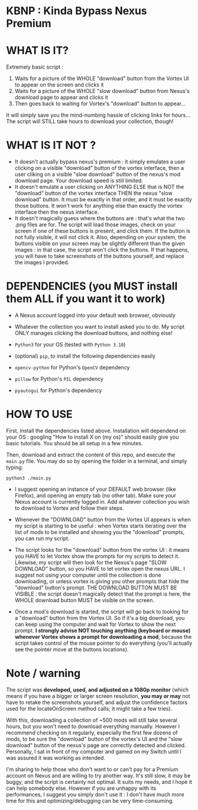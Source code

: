 # KBNP : Kinda Bypass Nexus Premium

# WHAT IS IT?

Extremely basic script :
1. Waits for a picture of the WHOLE "download" button from the Vortex UI to appear on the screen and clicks it
2. Waits for a picture of the WHOLE "slow download" button from Nexus's download page to appear and clicks it
3. Then goes back to waiting for Vortex's "download" button to appear...

It will simply save you the mind-numbing hassle of clicking links for hours... The script will STILL take hours to download your collection, though!

# WHAT IS IT NOT ?

* It doesn't actually bypass nexus's premium : it simply emulates a user clicking on a visible "download" button of the vortex interface, then a user cliking on a visible "slow download" button of the nexus's mod download page. Your download speed is still limited.
* It doesn't emulate a user clicking on ANYTHING ELSE that is NOT the "download" button of the vortex interface THEN the nexus "slow download" button. It must be exactly in that order, and it must be exactly those buttons. It won't work for anything else than exactly the vortex interface then the nexus interface.
* It doesn't magically guess where the buttons are : that's what the two .png files are for. The script will load those images, check on your screen if one of these buttons is present, and click them. If the button is not fully visible, it will not click it. Also, depending on your system, the buttons visible on your screen may be slightly different than the given images : in that case, the script won't click the buttons. If that happens, you will have to take screenshots of the buttons yourself, and replace the images I provided.


# DEPENDENCIES (you MUST install them ALL if you want it to work)

* A Nexus account logged into your default web browser, obviously

* Whatever the collection you want to install asked you to do. My script ONLY manages clicking the download buttons, and nothing else!

* `Python3` for your OS (tested with `Python 3.10`)

* (optional) `pip`, to install the following dependencies easily

* `opencv-python` for Python's `OpenCV` dependency

* `pillow` for Python's `PIL` dependency

* `pyautogui` for Python's dependency

# HOW TO USE

First, install the dependencies listed above. Installation will dependend on your OS : googling "How to install X on (my os)" should easily give you basic tutorials. You should be all setup in a few minutes.

Then, download and extract the content of this repo, and execute the `main.py` file. You may do so by opening the folder in a terminal, and simply typing:

`python3 ./main.py`

* I suggest opening an instance of your DEFAULT web browser (like Firefox), and opening an empty tab (no other tab).
Make sure your Nexus account is currently logged in.
Add whatever collection you wish to download to Vortex and follow their steps.

* Whenever the "DOWNLOAD" button from the Vortex UI appears is when my script is starting to be useful : when Vortex
starts iterating over the list of mods to be installed and showing you the "download" prompts, you can run my script.

* The script looks for the "download" button from the vortex UI : it means you HAVE to let Vortex show the prompts for 
my scripts to detect it. Likewise, my script will then look for the Nexus's page "SLOW DOWNLOAD" button, so you HAVE
to let vortex open the nexus URL. I suggest not using your computer until the collection is done downloading, or unless
vortex is giving you other prompts that hide the "download" button's prompt. THE DOWNLOAD BUTTON MUST BE VISIBLE :
the script doesn't magically detect that the prompt is here, the WHOLE download button MUST be visible on the screen. 

* Once a mod's download is started, the script will go back to looking for a "download" button from the Vortex UI.
So if it's a big download, you can keep using the computer and wait for Vortex to show the next prompt. **I strongly 
advise NOT touching anything (keyboard or mouse) whenever Vortex shows a prompt for downloading a mod**, because 
the script takes control of the mouse pointer to do everything (you'll actually see the pointer move at the buttons 
locations). 

# Note / warning

 The script was **developed, used, and adjusted on a 1080p monitor** (which means if you have a bigger or larger 
screen resolution, **you may or may** not have to retake the screenshots yourself, and adjust the confidence factors
used for the locateOnScreen method calls; it might take a few tries).

With this, downloading a collection of ~500 mods will still take several hours, but you won't need to download 
everything manually. However I recommend checking on it regularly, especially the first few dozens of mods, 
to be sure the "download" button of the vortex's UI and the "slow download" button of the nexus's page are correctly 
detected and clicked. Personally, I sat in front of my computer and gamed on my Switch until I was assured it was 
working as intended.

I'm sharing to help those who don't want to or can't pay for a Premium account on Nexus and are willing to try another way.
It's still slow, it may be buggy, and the script is certainly not optimal. It suits my needs, and I hope it can help
somebody else. However if you are unhappy with its performances, I suggest you simply don't use it : I don't have much 
more time for this and optimizing/debugging can be very time-consuming.
